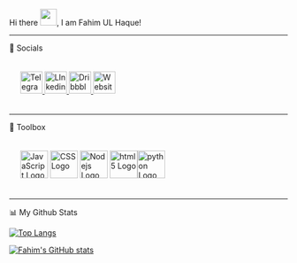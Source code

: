 Hi there <img src="https://raw.githubusercontent.com/MartinHeinz/MartinHeinz/master/wave.gif" width="30px">, I am Fahim UL Haque!

-------
🤝 Socials
<div style="padding: 20px">
<a href="https://t.me/fahimlawls">
<img src="https://cdn.worldvectorlogo.com/logos/telegram.svg" alt="Telegram logo" width="40" height="40"/>
</a>
<a href="https://www.linkedin.com/in/fahim-ul-haque/">
<img src="https://cdn.worldvectorlogo.com/logos/linkedin-icon-2.svg" alt="LInkedin Logo" width="40" height="40"/>
</a>
<a href="https://dribbble.com/fahimulhaque">
<img src="https://cdn.worldvectorlogo.com/logos/dribbble-pink.svg" alt="Dribbble Logo" width="40" height="40"/>
</a>
<a href="https://dribbble.com/fahimulhaque">
<img src="https://i.nuuls.com/ReaCZ.png" alt="Website Logo" width="40" height="40"/>
</a>
  
</div>

-------
🧰 Toolbox
<div style="padding: 20px">
<img src="https://cdn.worldvectorlogo.com/logos/logo-javascript.svg" alt="JavaScript Logo" width="50" height="50"/> <img src="https://cdn.worldvectorlogo.com/logos/css3.svg" alt="CSS Logo" width="50" height="50"/> <img src="https://cdn.worldvectorlogo.com/logos/nodejs-icon.svg" alt="Nodejs Logo" width="50" height="50"/> <img src="https://cdn.worldvectorlogo.com/logos/html5.svg" alt="html5 Logo" width="50" height="50"/><img src="https://cdn.worldvectorlogo.com/logos/python-5.svg" alt="python Logo" width="50" height="50"/>
</div>

-------

📊 My Github Stats

[![Top Langs](https://github-readme-stats.vercel.app/api/top-langs/?username=reblekk&hide=java,html,css&theme=radical)](https://github.com/anuraghazra/github-readme-stats)

[![Fahim's GitHub stats](https://github-readme-stats.vercel.app/api?username=reblekk&theme=radical)](https://github.com/anuraghazra/github-readme-stats)

